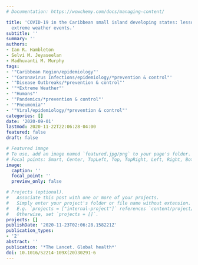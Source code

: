 ```yaml
---
# Documentation: https://wowchemy.com/docs/managing-content/

title: 'COVID-19 in the Caribbean small island developing states: lessons learnt from
  extreme weather events.'
subtitle: ''
summary: ''
authors:
- Ian R. Hambleton
- Selvi M. Jeyaseelan
- Madhuvanti M. Murphy
tags:
- '"Caribbean Region/epidemiology"'
- '"Coronavirus Infections/epidemiology/*prevention & control"'
- '"Disease Outbreaks/*prevention & control"'
- '"*Extreme Weather"'
- '"Humans"'
- '"Pandemics/*prevention & control"'
- '"Pneumonia"'
- '"Viral/epidemiology/*prevention & control"'
categories: []
date: '2020-09-01'
lastmod: 2020-11-22T22:06:28-04:00
featured: false
draft: false

# Featured image
# To use, add an image named `featured.jpg/png` to your page's folder.
# Focal points: Smart, Center, TopLeft, Top, TopRight, Left, Right, BottomLeft, Bottom, BottomRight.
image:
  caption: ''
  focal_point: ''
  preview_only: false

# Projects (optional).
#   Associate this post with one or more of your projects.
#   Simply enter your project's folder or file name without extension.
#   E.g. `projects = ["internal-project"]` references `content/project/deep-learning/index.md`.
#   Otherwise, set `projects = []`.
projects: []
publishDate: '2020-11-23T02:06:28.158221Z'
publication_types:
- '2'
abstract: ''
publication: '*The Lancet. Global health*'
doi: 10.1016/S2214-109X(20)30291-6
---
```

